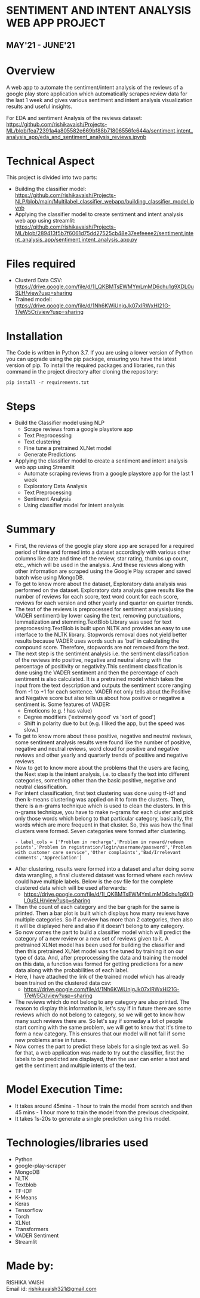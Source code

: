 # SENTIMENT AND INTENT ANALYSIS WEB APP PROJECT
## MAY'21 - JUNE'21

# Overview
A web app to automate the sentiment/intent analysis of the reviews of a google play store application which automatically scrapes review data for the last 1 week and gives various sentiment and intent analysis visualization results and useful insights.

For EDA and sentiment Analysis of the reviews dataset: https://github.com/rishikavaish/Projects-ML/blob/fea72391a4a805582e669bf88b71806556fe644a/sentiment,intent_analysis_app/eda_and_sentiment_analysis_reviews.ipynb

# Technical Aspect
This project is divided into two parts:
- Building the classifier model:  
https://github.com/rishikavaish/Projects-NLP/blob/main/Multilabel_classifier_webapp/building_classifier_model.ipynb
- Applying the classifier model to create sentiment and intent analysis web app using streamlit:  
https://github.com/rishikavaish/Projects-ML/blob/289413f5b7f6061d75dd27525cb48e37eefeeee2/sentiment,intent_analysis_app/sentiment,intent_analysis_app.py

# Files required
- Clusterd Data CSV: https://drive.google.com/file/d/1I_QKBMTsEWMYmLmMD6chu1g9XDL0uSLH/view?usp=sharing  
- Trained model: https://drive.google.com/file/d/1Nh6KWiUnjgJk07xIRWxHI21G-17eW5Cr/view?usp=sharing

# Installation
The Code is written in Python 3.7. If you are using a lower version of Python you can upgrade using the pip package, ensuring you have the latest version of pip. To install the required packages and libraries, run this command in the project directory after cloning the repository:

```
pip install -r requirements.txt
```

# Steps
- Build the Classifier model using NLP
  - Scrape reviews from a google playstore app
  - Text Preprocessing
  - Text clustering
  - Fine tune a pretrained XLNet model
  - Generate Predictions
- Applying the classifier model to create a sentiment and intent analysis web app using Streamlit
  - Automate scraping reviews from a google playstore app for the last 1 week
  - Exploratory Data Analysis
  - Text Preprocessing
  - Sentiment Analysis
  - Using classifier model for intent analysis

# Summary

- First, the reviews of the google play store app are scraped for a required period of time and formed into a dataset accordingly with various other columns like date and time of the review, star rating, thumbs up count, etc., which will be used in the analysis. And these reviews along with other information are scraped using the Google Play scraper and saved batch wise using MongoDB.
- To get to know more about the dataset, Exploratory data analysis was performed on the dataset. Exploratory data analysis gave results like the number of reviews for
each score, text word count for each score, reviews for each version and other
yearly and quarter on quarter trends.
- The text of the reviews is preprocessed for sentiment analysis(using VADER sentiment) by lower casing the text, removing punctuations, lemmatization and stemming.TextBlob Library was used for text preprocessing.TextBlob is built upon NLTK and provides an easy to use interface to the NLTK library. Stopwords removal does not yield better results because VADER uses words such as 'but' in calculating the compound score. Therefore, stopwords are not removed from the text.
- The next step is the sentiment analysis i.e. the sentiment classification of the reviews into positive, negative and neutral along with the percentage of positivity or negativity.This sentiment classification is done using the VADER sentiment and then the percentage of each sentiment is also calculated. It is a pretrained model which takes the input from the text description and outputs the sentiment score ranging from -1 to +1 for each sentence. VADER not only tells about the Positive and Negative score but also tells us about how positive or negative a sentiment is. Some features of VADER:
  - Emoticons (e.g. ! has value)
  - Degree modifiers ('extremely good' vs 'sort of good')
  - Shift in polarity due to but (e.g. I liked the app, but the speed was slow.)
- To get to know more about these positive, negative and neutral reviews, some sentiment analysis results were found like the number of positive, negative and neutral reviews, word cloud for positive and negative reviews and other yearly and quarterly trends of positive and negative reviews.
- Now to get to know more about the problems that the users are facing, the Next step is the intent analysis, i.e. to classify the text into different categories, something other than the basic positive, negative and neutral classification.
- For intent classification, first text clustering was done using tf-idf and then k-means clustering was applied on it to form the clusters. Then, there is a n-grams technique which is used to clean the clusters. In this n-grams technique, you have to make n-grams for each cluster and pick only those words which belong to that particular category, basically, the words which are more frequent in that cluster. So, this was how the final clusters were formed. Seven categories were formed after clustering.
  ```
  - label_cols = ['Problem in recharge','Problem in reward/redeem points','Problem in registration/login/username/password','Problem with customer care service','Other complaints','Bad/Irrelevant comments','Appreciation']
  ```
- After clustering, results were formed into a dataset and after doing some data wrangling, a final clustered dataset was formed where each review could have multiple labels. Below is the csv file for the complete clustered data which will be used afterwards:
  - https://drive.google.com/file/d/1I_QKBMTsEWMYmLmMD6chu1g9XDL0uSLH/view?usp=sharing
- Then the count of each category and the bar graph for the same is printed. Then a bar plot is built which displays how many reviews have multiple categories. So if a review has more than 2 categories, then also it will be displayed here and also if it doesn't belong to any category.
- So now comes the part to build a classifier model which will predict the category of a new review or a new set of reviews given to it. A pretrained XLNet model has been used for building the classifier and then this pretrained XLNet model was fine tuned by training it on our type of data. And, after preprocessing the data and training the model on this data, a function was formed for getting predictions for a new data along with the probabilities of each label.
- Here, I have attached the link of the trained model which has already been trained on the clustered data csv:
  - https://drive.google.com/file/d/1Nh6KWiUnjgJk07xIRWxHI21G-17eW5Cr/view?usp=sharing
- The reviews which do not belong to any category are also printed. The reason to display this information is, let's say if in future there are some reviews which do not belong to category, so we will get to know how many such reviews there are. So let's say if someday a lot of people start coming with the same problem, we will get to know that it's time to form a new category. This ensures that our model will not fail if some new problems arise in future.
- Now comes the part to predict these labels for a single text as well. So for that, a web application was made to try out the classifier, first the labels to be predicted are displayed, then the user can enter a text and get the sentiment and multiple intents of the text.

# Model Execution Time:
- It takes around 45mins - 1 hour to train the model from scratch and then 45 mins - 1 hour more to train the model from the previous checkpoint.
- It takes 1s-20s to generate a single prediction using this model.

# Technologies/libraries used
- Python
- google-play-scraper
- MongoDB
- NLTK
- Textblob
- TF-IDF
- K-Means
- Keras
- Tensorflow
- Torch
- XLNet
- Transformers
- VADER Sentiment
- Streamlit

# Made by:
RISHIKA VAISH  
Email id: rishikavaish321@gmail.com
